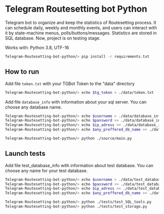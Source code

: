 # Telegram Routesetting bot Python


Telegram bot to organize and keep the statistics of Routesetting process. It can schedule daily, weekly and monthly events, and users can interact  with it by state-machine menus, polls/buttons/messages. Statistics are stored in SQL database. Now, project is on testing stage.

Works with: Python 3.8, UTF-16

```bash
Telegram-Routesetting-bot-python/> pip install -r requirements.txt
```

## How to run
Add file `token.txt` with your TGBot Token to the "data" directory
```bash
Telegram-Routesetting-bot-python/> echo $tg_token > ./data/token.txt
```

Add file `database_info` with information about your sql server. You can choose any database name.

```bash
Telegram-Routesetting-bot-python/> echo $username > ./data/database_info
Telegram-Routesetting-bot-python/> echo $password >> ./data/database_info
Telegram-Routesetting-bot-python/> echo $ip_adress >> ./data/database_info
Telegram-Routesetting-bot-python/> echo $any_preffered_db_name >> ./data/test_database_info

```

```bash
Telegram-Routesetting-bot-python/> python ./source/main.py
```

## Launch tests

Add file test_database_info with information about test database. You can choose any name for your test database.

```bash
Telegram-Routesetting-bot-python/> echo $username > ./data/test_database_info
Telegram-Routesetting-bot-python/> echo $password >> ./data/test_database_info
Telegram-Routesetting-bot-python/> echo $ip_adress >> ./data/test_database_info
Telegram-Routesetting-bot-python/> echo $any_preffered_db_name >> ./data/database_info
```

```bash
Telegram-Routesetting-bot-python/> python ./tests/test_SQL_tools.py
Telegram-Routesetting-bot-python/> python ./tests/test_storage.py
```


